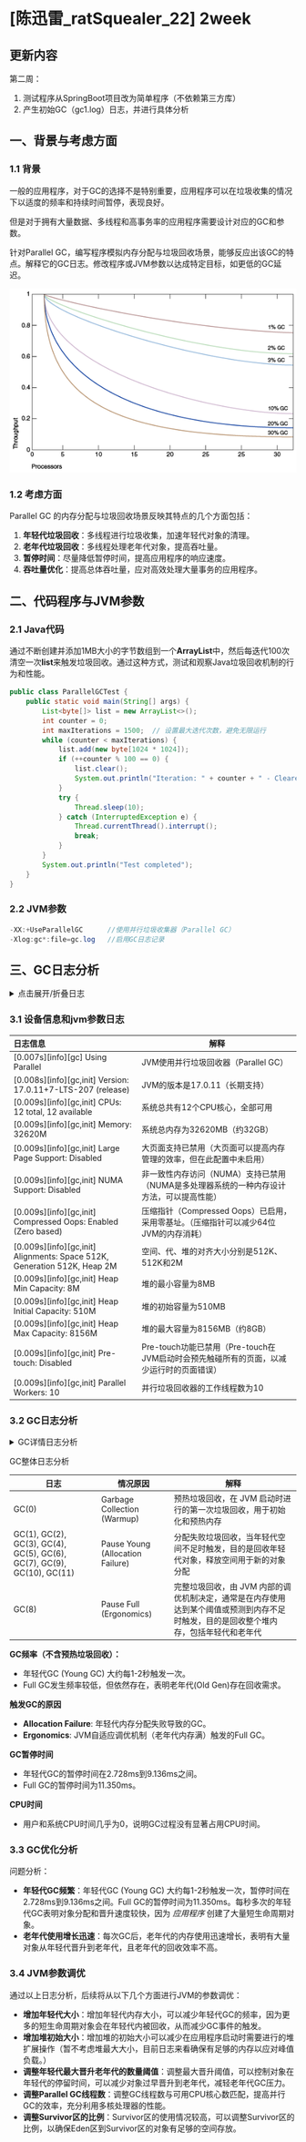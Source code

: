 # [陈迅雷_ratSquealer_22]	2week

## 更新内容

第二周：

1. 测试程序从SpringBoot项目改为简单程序（不依赖第三方库）
2. 产生初始GC（gc1.log）日志，并进行具体分析

## 一、背景与考虑方面

### 1.1 背景

一般的应用程序，对于GC的选择不是特别重要，应用程序可以在垃圾收集的情况下以适度的频率和持续时间暂停，表现良好。

但是对于拥有大量数据、多线程和高事务率的应用程序需要设计对应的GC和参数。

针对Parallel GC，编写程序模拟内存分配与垃圾回收场景，能够反应出该GC的特点。解释它的GC日志。修改程序或JVM参数以达成特定目标，如更低的GC延迟。

![图 1-1 的描述如下](./imgs/GC开销.png)

### 1.2 考虑方面

Parallel GC 的内存分配与垃圾回收场景反映其特点的几个方面包括：

1. **年轻代垃圾回收**：多线程进行垃圾收集，加速年轻代对象的清理。
2. **老年代垃圾回收**：多线程处理老年代对象，提高吞吐量。
3. **暂停时间**：尽量降低暂停时间，提高应用程序的响应速度。
4. **吞吐量优化**：提高总体吞吐量，应对高效处理大量事务的应用程序。

## 二、代码程序与JVM参数

### 2.1 Java代码

通过不断创建并添加1MB大小的字节数组到一个**ArrayList**中，然后每迭代100次清空一次**list**来触发垃圾回收。通过这种方式，测试和观察Java垃圾回收机制的行为和性能。

```java
public class ParallelGCTest {
    public static void main(String[] args) {
        List<byte[]> list = new ArrayList<>();
        int counter = 0;
        int maxIterations = 1500;  // 设置最大迭代次数，避免无限运行
        while (counter < maxIterations) {
            list.add(new byte[1024 * 1024]);
            if (++counter % 100 == 0) {
                list.clear();
                System.out.println("Iteration: " + counter + " - Cleared list to trigger GC");
            }
            try {
                Thread.sleep(10);
            } catch (InterruptedException e) {
                Thread.currentThread().interrupt();
                break;
            }
        }
        System.out.println("Test completed");
    }
}	
```

### 2.2 JVM参数

```java
-XX:+UseParallelGC		//使用并行垃圾收集器（Parallel GC）
-Xlog:gc*:file=gc.log	//启用GC日志记录
```

## 三、GC日志分析

<details>
    <summary>点击展开/折叠日志</summary>

```log
[0.007s][info][gc] Using Parallel
[0.008s][info][gc,init] Version: 17.0.11+7-LTS-207 (release)
[0.009s][info][gc,init] CPUs: 12 total, 12 available
[0.009s][info][gc,init] Memory: 32620M
[0.009s][info][gc,init] Large Page Support: Disabled
[0.009s][info][gc,init] NUMA Support: Disabled
[0.009s][info][gc,init] Compressed Oops: Enabled (Zero based)
[0.009s][info][gc,init] Alignments: Space 512K, Generation 512K, Heap 2M
[0.009s][info][gc,init] Heap Min Capacity: 8M
[0.009s][info][gc,init] Heap Initial Capacity: 510M
[0.009s][info][gc,init] Heap Max Capacity: 8156M
[0.009s][info][gc,init] Pre-touch: Disabled
[0.009s][info][gc,init] Parallel Workers: 10
[0.017s][info][gc,metaspace] CDS archive(s) mapped at: [0x000002281f000000-0x000002281fbd0000-0x000002281fbd0000), size 12386304, SharedBaseAddress: 0x000002281f000000, ArchiveRelocationMode: 1.
[0.017s][info][gc,metaspace] Compressed class space mapped at: 0x0000022820000000-0x0000022860000000, reserved size: 1073741824
[0.017s][info][gc,metaspace] Narrow klass base: 0x000002281f000000, Narrow klass shift: 0, Narrow klass range: 0x100000000
[1.881s][info][gc,start    ] GC(0) Pause Young (Allocation Failure)
[1.884s][info][gc,heap     ] GC(0) PSYoungGen: 130869K(152576K)->18312K(152576K) Eden: 130869K(131072K)->0K(131072K) From: 0K(21504K)->18312K(21504K)
[1.884s][info][gc,heap     ] GC(0) ParOldGen: 0K(348160K)->8K(348160K)
[1.884s][info][gc,metaspace] GC(0) Metaspace: 1040K(1216K)->1040K(1216K) NonClass: 953K(1024K)->953K(1024K) Class: 86K(192K)->86K(192K)
[1.884s][info][gc          ] GC(0) Pause Young (Allocation Failure) 127M->17M(489M) 2.728ms
[1.884s][info][gc,cpu      ] GC(0) User=0.00s Sys=0.00s Real=0.00s
[3.868s][info][gc,start    ] GC(1) Pause Young (Allocation Failure)
[3.873s][info][gc,heap     ] GC(1) PSYoungGen: 148804K(152576K)->21336K(152576K) Eden: 130492K(131072K)->0K(131072K) From: 18312K(21504K)->21336K(21504K)
[3.873s][info][gc,heap     ] GC(1) ParOldGen: 8K(348160K)->24592K(348160K)
[3.873s][info][gc,metaspace] GC(1) Metaspace: 1042K(1216K)->1042K(1216K) NonClass: 955K(1024K)->955K(1024K) Class: 86K(192K)->86K(192K)
[3.873s][info][gc          ] GC(1) Pause Young (Allocation Failure) 145M->44M(489M) 4.793ms
[3.873s][info][gc,cpu      ] GC(1) User=0.00s Sys=0.00s Real=0.01s
[5.848s][info][gc,start    ] GC(2) Pause Young (Allocation Failure)
[5.855s][info][gc,heap     ] GC(2) PSYoungGen: 151867K(152576K)->21352K(152576K) Eden: 130530K(131072K)->0K(131072K) From: 21336K(21504K)->21352K(21504K)
[5.855s][info][gc,heap     ] GC(2) ParOldGen: 24592K(348160K)->76825K(348160K)
[5.855s][info][gc,metaspace] GC(2) Metaspace: 1042K(1216K)->1042K(1216K) NonClass: 955K(1024K)->955K(1024K) Class: 86K(192K)->86K(192K)
[5.855s][info][gc          ] GC(2) Pause Young (Allocation Failure) 172M->95M(489M) 6.550ms
[5.855s][info][gc,cpu      ] GC(2) User=0.00s Sys=0.00s Real=0.01s
[7.852s][info][gc,start    ] GC(3) Pause Young (Allocation Failure)
[7.861s][info][gc,heap     ] GC(3) PSYoungGen: 151912K(152576K)->21256K(152576K) Eden: 130559K(131072K)->0K(131072K) From: 21352K(21504K)->21256K(21504K)
[7.861s][info][gc,heap     ] GC(3) ParOldGen: 76825K(348160K)->156698K(348160K)
[7.861s][info][gc,metaspace] GC(3) Metaspace: 1042K(1216K)->1042K(1216K) NonClass: 955K(1024K)->955K(1024K) Class: 86K(192K)->86K(192K)
[7.861s][info][gc          ] GC(3) Pause Young (Allocation Failure) 223M->173M(489M) 9.136ms
[7.861s][info][gc,cpu      ] GC(3) User=0.00s Sys=0.00s Real=0.01s
[9.851s][info][gc,start    ] GC(4) Pause Young (Allocation Failure)
[9.854s][info][gc,heap     ] GC(4) PSYoungGen: 151834K(152576K)->21320K(149504K) Eden: 130578K(131072K)->0K(128000K) From: 21256K(21504K)->21320K(21504K)
[9.854s][info][gc,heap     ] GC(4) ParOldGen: 156698K(348160K)->161818K(348160K)
[9.854s][info][gc,metaspace] GC(4) Metaspace: 1042K(1216K)->1042K(1216K) NonClass: 955K(1024K)->955K(1024K) Class: 86K(192K)->86K(192K)
[9.854s][info][gc          ] GC(4) Pause Young (Allocation Failure) 301M->178M(486M) 2.315ms
[9.854s][info][gc,cpu      ] GC(4) User=0.00s Sys=0.00s Real=0.00s
[11.785s][info][gc,start    ] GC(5) Pause Young (Allocation Failure)
[11.790s][info][gc,heap     ] GC(5) PSYoungGen: 148778K(149504K)->21288K(146432K) Eden: 127457K(128000K)->0K(124928K) From: 21320K(21504K)->21288K(21504K)
[11.790s][info][gc,heap     ] GC(5) ParOldGen: 161818K(348160K)->191514K(348160K)
[11.790s][info][gc,metaspace] GC(5) Metaspace: 1042K(1216K)->1042K(1216K) NonClass: 955K(1024K)->955K(1024K) Class: 86K(192K)->86K(192K)
[11.790s][info][gc          ] GC(5) Pause Young (Allocation Failure) 303M->207M(483M) 4.563ms
[11.790s][info][gc,cpu      ] GC(5) User=0.00s Sys=0.00s Real=0.00s
[13.672s][info][gc,start    ] GC(6) Pause Young (Allocation Failure)
[13.679s][info][gc,heap     ] GC(6) PSYoungGen: 145621K(146432K)->22528K(145408K) Eden: 124332K(124928K)->0K(122368K) From: 21288K(21504K)->22528K(23040K)
[13.679s][info][gc,heap     ] GC(6) ParOldGen: 191514K(348160K)->241385K(348160K)
[13.679s][info][gc,metaspace] GC(6) Metaspace: 1042K(1216K)->1042K(1216K) NonClass: 955K(1024K)->955K(1024K) Class: 86K(192K)->86K(192K)
[13.679s][info][gc          ] GC(6) Pause Young (Allocation Failure) 329M->257M(482M) 6.875ms
[13.679s][info][gc,cpu      ] GC(6) User=0.00s Sys=0.02s Real=0.01s
[15.550s][info][gc,start    ] GC(7) Pause Young (Allocation Failure)
[15.559s][info][gc,heap     ] GC(7) PSYoungGen: 144767K(145408K)->17408K(137728K) Eden: 122239K(122368K)->0K(119808K) From: 22528K(23040K)->17408K(17920K)
[15.559s][info][gc,heap     ] GC(7) ParOldGen: 241385K(348160K)->314090K(348160K)
[15.559s][info][gc,metaspace] GC(7) Metaspace: 1042K(1216K)->1042K(1216K) NonClass: 955K(1024K)->955K(1024K) Class: 86K(192K)->86K(192K)
[15.559s][info][gc          ] GC(7) Pause Young (Allocation Failure) 377M->323M(474M) 8.404ms
[15.559s][info][gc,cpu      ] GC(7) User=0.00s Sys=0.00s Real=0.01s
[15.559s][info][gc,start    ] GC(8) Pause Full (Ergonomics)
[15.559s][info][gc,phases,start] GC(8) Marking Phase
[15.560s][info][gc,phases      ] GC(8) Marking Phase 1.040ms
[15.560s][info][gc,phases,start] GC(8) Summary Phase
[15.560s][info][gc,phases      ] GC(8) Summary Phase 0.017ms
[15.560s][info][gc,phases,start] GC(8) Adjust Roots
[15.560s][info][gc,phases      ] GC(8) Adjust Roots 0.400ms
[15.560s][info][gc,phases,start] GC(8) Compaction Phase
[15.566s][info][gc,phases      ] GC(8) Compaction Phase 6.148ms
[15.566s][info][gc,phases,start] GC(8) Post Compact
[15.570s][info][gc,phases      ] GC(8) Post Compact 3.216ms
[15.570s][info][gc,heap        ] GC(8) PSYoungGen: 17408K(137728K)->0K(117760K) Eden: 0K(119808K)->0K(117248K) From: 17408K(17920K)->0K(512K)
[15.570s][info][gc,heap        ] GC(8) ParOldGen: 314090K(348160K)->91803K(318464K)
[15.570s][info][gc,metaspace   ] GC(8) Metaspace: 1042K(1216K)->1042K(1216K) NonClass: 955K(1024K)->955K(1024K) Class: 86K(192K)->86K(192K)
[15.570s][info][gc             ] GC(8) Pause Full (Ergonomics) 323M->89M(426M) 11.350ms
[15.570s][info][gc,cpu         ] GC(8) User=0.00s Sys=0.00s Real=0.01s
[17.351s][info][gc,start       ] GC(9) Pause Young (Allocation Failure)
[17.352s][info][gc,heap        ] GC(9) PSYoungGen: 117020K(117760K)->2048K(138240K) Eden: 117020K(117248K)->0K(114176K) From: 0K(512K)->2048K(24064K)
[17.352s][info][gc,heap        ] GC(9) ParOldGen: 91803K(318464K)->91803K(318464K)
[17.352s][info][gc,metaspace   ] GC(9) Metaspace: 1042K(1216K)->1042K(1216K) NonClass: 955K(1024K)->955K(1024K) Class: 86K(192K)->86K(192K)
[17.352s][info][gc             ] GC(9) Pause Young (Allocation Failure) 203M->91M(446M) 0.387ms
[17.352s][info][gc,cpu         ] GC(9) User=0.00s Sys=0.00s Real=0.00s
[19.090s][info][gc,start       ] GC(10) Pause Young (Allocation Failure)
[19.091s][info][gc,heap        ] GC(10) PSYoungGen: 115917K(138240K)->13312K(125440K) Eden: 113869K(114176K)->0K(111616K) From: 2048K(24064K)->13312K(13824K)
[19.091s][info][gc,heap        ] GC(10) ParOldGen: 91803K(318464K)->91803K(318464K)
[19.091s][info][gc,metaspace   ] GC(10) Metaspace: 1042K(1216K)->1042K(1216K) NonClass: 955K(1024K)->955K(1024K) Class: 86K(192K)->86K(192K)
[19.091s][info][gc             ] GC(10) Pause Young (Allocation Failure) 202M->102M(433M) 1.163ms
[19.091s][info][gc,cpu         ] GC(10) User=0.00s Sys=0.00s Real=0.00s
[20.775s][info][gc,start       ] GC(11) Pause Young (Allocation Failure)
[20.777s][info][gc,heap        ] GC(11) PSYoungGen: 124068K(125440K)->21504K(134656K) Eden: 110756K(111616K)->0K(109056K) From: 13312K(13824K)->21504K(25600K)
[20.777s][info][gc,heap        ] GC(11) ParOldGen: 91803K(318464K)->91803K(318464K)
[20.777s][info][gc,metaspace   ] GC(11) Metaspace: 1042K(1216K)->1042K(1216K) NonClass: 955K(1024K)->955K(1024K) Class: 86K(192K)->86K(192K)
[20.777s][info][gc             ] GC(11) Pause Young (Allocation Failure) 210M->110M(442M) 1.932ms
[20.777s][info][gc,cpu         ] GC(11) User=0.00s Sys=0.00s Real=0.00s
[22.433s][info][gc,start       ] GC(12) Pause Young (Allocation Failure)
[22.435s][info][gc,heap        ] GC(12) PSYoungGen: 130168K(134656K)->26624K(134656K) Eden: 108663K(109056K)->0K(107008K) From: 21504K(25600K)->26624K(27648K)
[22.435s][info][gc,heap        ] GC(12) ParOldGen: 91803K(318464K)->92827K(318464K)
[22.435s][info][gc,metaspace   ] GC(12) Metaspace: 1042K(1216K)->1042K(1216K) NonClass: 955K(1024K)->955K(1024K) Class: 86K(192K)->86K(192K)
[22.435s][info][gc             ] GC(12) Pause Young (Allocation Failure) 216M->116M(442M) 2.036ms
[22.435s][info][gc,cpu         ] GC(12) User=0.00s Sys=0.00s Real=0.00s
[23.573s][info][gc,heap,exit   ] Heap
[23.573s][info][gc,heap,exit   ]  PSYoungGen      total 134656K, used 103599K [0x0000000756180000, 0x0000000760400000, 0x0000000800000000)
[23.573s][info][gc,heap,exit   ]   eden space 107008K, 71% used [0x0000000756180000,0x000000075acabe30,0x000000075ca00000)
[23.573s][info][gc,heap,exit   ]   from space 27648K, 96% used [0x000000075cc00000,0x000000075e6001a0,0x000000075e700000)
[23.573s][info][gc,heap,exit   ]   to   space 29696K, 0% used [0x000000075e700000,0x000000075e700000,0x0000000760400000)
[23.573s][info][gc,heap,exit   ]  ParOldGen       total 318464K, used 92827K [0x0000000602400000, 0x0000000615b00000, 0x0000000756180000)
[23.573s][info][gc,heap,exit   ]   object space 318464K, 29% used [0x0000000602400000,0x0000000607ea6cc0,0x0000000615b00000)
[23.573s][info][gc,heap,exit   ]  Metaspace       used 1043K, committed 1216K, reserved 1114112K
[23.573s][info][gc,heap,exit   ]   class space    used 86K, committed 192K, reserved 1048576K

```

</details>

### 3.1 设备信息和jvm参数日志

| 日志信息                                                     | 解释                                                         |
| :----------------------------------------------------------- | ------------------------------------------------------------ |
| [0.007s][info][gc] Using Parallel                            | JVM使用并行垃圾回收器（Parallel GC）                         |
| [0.008s][info][gc,init] Version: 17.0.11+7-LTS-207 (release) | JVM的版本是17.0.11（长期支持）                               |
| [0.009s][info][gc,init] CPUs: 12 total, 12 available         | 系统总共有12个CPU核心，全部可用                              |
| [0.009s][info][gc,init] Memory: 32620M                       | 系统总内存为32620MB（约32GB）                                |
| [0.009s][info][gc,init] Large Page Support: Disabled         | 大页面支持已禁用（大页面可以提高内存管理的效率，但在此配置中未启用） |
| [0.009s][info][gc,init] NUMA Support: Disabled               | 非一致性内存访问（NUMA）支持已禁用（NUMA是多处理器系统的一种内存设计方法，可以提高性能） |
| [0.009s][info][gc,init] Compressed Oops: Enabled (Zero based) | 压缩指针（Compressed Oops）已启用，采用零基址。（压缩指针可以减少64位JVM的内存消耗） |
| [0.009s][info][gc,init] Alignments: Space 512K, Generation 512K, Heap 2M | 空间、代、堆的对齐大小分别是512K、512K和2M                   |
| [0.009s][info][gc,init] Heap Min Capacity: 8M                | 堆的最小容量为8MB                                            |
| [0.009s][info][gc,init] Heap Initial Capacity: 510M          | 堆的初始容量为510MB                                          |
| [0.009s][info][gc,init] Heap Max Capacity: 8156M             | 堆的最大容量为8156MB（约8GB）                                |
| [0.009s][info][gc,init] Pre-touch: Disabled                  | Pre-touch功能已禁用（Pre-touch在JVM启动时会预先触碰所有的页面，以减少运行时的页面错误） |
| [0.009s][info][gc,init] Parallel Workers: 10                 | 并行垃圾回收器的工作线程数为10                               |

### 3.2 GC日志分析

<details>
    <summary>GC详情日志分析</summary>

| GC次数、时间戳 | 日志分析                                                     |
| :------------- | :----------------------------------------------------------- |
| GC(0) 1.881秒  | 触发GC的原因：由于Eden区没有足够的空间来容纳新对象，导致分配失败。 <br />PSYoungGen：年轻代内存从130869K（总152576K）减少到18312K（总152576K）。Eden区内存从130869K（总131072K）减少到0K（总131072K），表明Eden区的对象要么被回收，要么被移动到Survivor区或老年代。From Survivor区的内存从0K（总21504K）增加到18312K（总21504K），表示一些对象从Eden区移到了From Survivor区。 <br />ParOldGen：老年代内存从0K（总348160K）增加到8K（总348160K），表示一些对象从年轻代晋升到了老年代。 <br />内存减少：总内存从127MB减少到17MB，显著减少了内存使用。<br /> GC暂停信息：整个GC事件花费了2.728毫秒，期间应用程序暂停运行。<br /> CPU时间：CPU的用户态和系统态时间均为0秒，对CPU资源的使用极少。 |
| GC(1) 3.868秒  | 触发GC的原因：由于Eden区没有足够的空间来容纳新对象，导致分配失败。 <br />PSYoungGen：年轻代内存从148804K（总152576K）减少到21336K（总152576K）。Eden区内存从130492K（总131072K）减少到0K（总131072K），表明Eden区的对象要么被回收，要么被移动到Survivor区或老年代。From Survivor区的内存从18312K（总21504K）增加到21336K（总21504K），表示一些对象从Eden区移到了From Survivor区。 <br />ParOldGen：老年代内存从8K（总348160K）增加到24592K（总348160K），表示更多的对象从年轻代晋升到了老年代。<br / >内存减少：总内存从145MB减少到44MB，显著减少了内存使用。 <br />GC暂停信息：整个GC事件花费了4.793毫秒，期间应用程序暂停运行。 <br />CPU时间：CPU的用户态和系统态时间均为0秒，对CPU资源的使用极少，实际时间为0.01秒。 |
| GC(2) 5.848秒  | 触发GC的原因：由于Eden区没有足够的空间来容纳新对象，导致分配失败。 <br />PSYoungGen：年轻代内存从151867K（总152576K）减少到21352K（总152576K）。Eden区内存从130530K（总131072K）减少到0K（总131072K），表明Eden区的对象要么被回收，要么被移动到Survivor区或老年代。From Survivor区的内存从21336K（总21504K）增加到21352K（总21504K），表示一些对象从Eden区移到了From Survivor区。 <br />ParOldGen：老年代内存从24592K（总348160K）增加到76825K（总348160K），表示更多的对象从年轻代晋升到了老年代。 <br />内存减少：总内存从172MB减少到95MB，显著减少了内存使用。 <br />GC暂停信息：整个GC事件花费了6.550毫秒，期间应用程序暂停运行。<br />CPU时间：CPU的用户态和系统态时间均为0秒，对CPU资源的使用极少，实际时间为0.01秒。 |
| GC(3) 7.852秒  | 触发GC的原因：由于Eden区没有足够的空间来容纳新对象，导致分配失败。 <br />PSYoungGen：年轻代内存从151912K（总152576K）减少到21256K（总152576K）。Eden区内存从130559K（总131072K）减少到0K（总131072K），表明Eden区的对象要么被回收，要么被移动到Survivor区或老年代。From Survivor区的内存从21352K（总21504K）减少到21256K（总21504K），表示一些对象从Eden区移到了From Survivor区。 <br />ParOldGen：老年代内存从76825K（总348160K）增加到156698K（总348160K），表示更多的对象从年轻代晋升到了老年代。 <br />内存减少：总内存从223MB减少到173MB，显著减少了内存使用。<br />GC暂停信息：整个GC事件花费了9.136毫秒，期间应用程序暂停运行。 <br />CPU时间：CPU的用户态和系统态时间均为0秒，对CPU资源的使用极少，实际时间为0.01秒。 |
| GC(4) 9.851秒  | 触发GC的原因：由于Eden区没有足够的空间来容纳新对象，导致分配失败。 <br />PSYoungGen：年轻代内存从151834K（总152576K）减少到21320K（总149504K）。Eden区内存从130578K（总131072K）减少到0K（总128000K），表明Eden区的对象要么被回收，要么被移动到Survivor区或老年代。From Survivor区的内存从21256K（总21504K）增加到21320K（总21504K），表示一些对象从Eden区移到了From Survivor区。 <br />ParOldGen：老年代内存从156698K（总348160K）增加到161818K（总348160K），表示更多的对象从年轻代晋升到了老年代。 <br />内存减少：总内存从301MB减少到178MB，显著减少了内存使用。 <br />GC暂停信息：整个GC事件花费了2.315毫秒，期间应用程序暂停运行。 <br />CPU时间：CPU的用户态和系统态时间均为0秒，对CPU资源的使用极少，实际时间为0.00秒。 |
| GC(5) 11.785秒 | 触发GC的原因：由于Eden区没有足够的空间来容纳新对象，导致分配失败。 <br />PSYoungGen：年轻代内存从148778K（总149504K）减少到21288K（总146432K）。Eden区内存从127457K（总128000K）减少到0K（总124928K），表明Eden区的对象要么被回收，要么被移动到Survivor区或老年代。From Survivor区的内存从21320K（总21504K）减少到21288K（总21504K），表示一些对象从Eden区移到了From Survivor区。 <br />ParOldGen：老年代内存从161818K（总348160K）增加到191514K（总348160K），表示更多的对象从年轻代晋升到了老年代。 <br />内存减少：总内存从303MB减少到207MB，显著减少了内存使用。 <br />GC暂停信息：整个GC事件花费了4.563毫秒，期间应用程序暂停运行。 <br />CPU时间：CPU的用户态和系统态时间均为0秒，对CPU资源的使用极少，实际时间为0.00秒。 |
| GC(6) 13.672秒 | 触发GC的原因：由于Eden区没有足够的空间来容纳新对象，导致分配失败。<br/>PSYoungGen：年轻代内存从145621K（总146432K）减少到22528K（总145408K）。Eden区内存从124332K（总124928K）减少到0K（总122368K），表明Eden区的对象要么被回收，要么被移动到Survivor区或老年代。From Survivor区的内存从21288K（总21504K）增加到22528K（总23040K），表示一些对象从Eden区移到了From Survivor区。<br/>ParOldGen：老年代内存从191514K（总348160K）增加到241385K（总348160K），表示更多的对象从年轻代晋升到了老年代。<br/>内存减少：总内存从329MB减少到257MB，显著减少了内存使用。<br/>GC暂停信息：整个GC事件花费了6.875毫秒，期间应用程序暂停运行。<br/>CPU时间：CPU的用户态时间为0秒，系统态时间为0.02秒，实际时间为0.01秒。 |
| GC(7) 15.550秒 | 触发GC的原因：由于Eden区没有足够的空间来容纳新对象，导致分配失败。<br/>PSYoungGen：年轻代内存从144767K（总145408K）减少到17408K（总137728K）。Eden区内存从122239K（总122368K）减少到0K（总119808K），表明Eden区的对象要么被回收，要么被移动到Survivor区或老年代。From Survivor区的内存从22528K（总23040K）减少到17408K（总17920K），表示一些对象从Eden区移到了From Survivor区。<br/>ParOldGen：老年代内存从241385K（总348160K）增加到314090K（总348160K），表示更多的对象从年轻代晋升到了老年代。<br/>Metaspace：Metaspace内存保持不变，非类元数据和类元数据也没有变化。<br/>内存减少：总内存从377MB减少到323MB，显著减少了内存使用。<br/>GC暂停信息：整个GC事件花费了8.404毫秒，期间应用程序暂停运行。<br/>CPU时间：在此次垃圾回收过程中，CPU的用户态时间为0秒，系统态时间为0秒，实际时间为0.01秒。 |
| GC(8)11.350秒  | 触发GC的原因：进行Full GC，导致内存回收。<br/>PSYoungGen：年轻代内存从17408K（总137728K）减少到0K（总117760K），Eden区保持为0K，From区内存从17408K减少到0K。<br/>ParOldGen：老年代内存从314090K（总348160K）减少到91803K（总318464K），有效释放了老年代内存。<br/>Metaspace：Metaspace内存从1042K（总1216K）保持不变，类和非类元数据均未变化。<br/>内存减少：总内存从323MB减少到89MB（总426MB），显著减少了内存使用。<br/>GC暂停信息：整个GC事件花费了11.350毫秒，期间应用程序暂停运行。<br/>CPU时间：在此次垃圾回收过程中，用户态和系统态CPU时间均为0秒，实际时间为0.01秒。 |
| GC(9)0.387秒   | 触发GC的原因：由于内存分配失败，触发了年轻代垃圾回收（Young GC）。<br/>PSYoungGen：年轻代内存从117020K（总117760K）减少到2048K（总138240K），Eden区内存从117020K减少到0K，From区内存从0K增加到2048K。<br/>ParOldGen：老年代内存保持不变，从91803K（总318464K）保持为91803K。<br/>Metaspace：Metaspace内存从1042K（总1216K）保持不变，类和非类元数据均未变化。<br/>内存减少：总内存从203MB减少到91MB（总446MB），显著减少了内存使用。<br/>GC暂停信息：整个GC事件花费了0.387毫秒，期间应用程序暂停运行。<br/>CPU时间：在此次垃圾回收过程中，用户态和系统态CPU时间均为0秒，实际时间为0.00秒。 |
| GC(10)1.163秒  | 触发GC的原因：由于内存分配失败，触发了年轻代垃圾回收（Young GC）。<br/>PSYoungGen：年轻代内存从115917K（总138240K）减少到13312K（总125440K），Eden区内存从113869K减少到0K，From区内存从2048K增加到13312K。<br/>ParOldGen：老年代内存保持不变，从91803K（总318464K）保持为91803K，表示没有对象晋升。<br/>Metaspace：Metaspace内存保持不变，从1042K（总1216K）保持为1042K，类和非类元数据均未变化。<br/>内存减少：总内存从202MB减少到102MB（总433MB），显著减少了内存使用。<br/>GC暂停信息：整个GC事件花费了1.163毫秒，期间应用程序暂停运行。<br/>CPU时间：在此次垃圾回收过程中，用户态和系统态CPU时间均为0秒，实际时间为0.00秒。 |
| GC(11)1.932秒  | 触发GC的原因：由于内存分配失败，触发了年轻代垃圾回收（Young GC）。<br/>PSYoungGen：年轻代内存从124068K（总125440K）减少到21504K（总134656K），Eden区内存从110756K减少到0K，From区内存从13312K增加到21504K。<br/>ParOldGen：老年代内存保持不变，从91803K（总318464K）保持为91803K，表示没有对象晋升。<br/>Metaspace：Metaspace内存保持不变，从1042K（总1216K）保持为1042K，类和非类元数据均未变化。<br/>内存减少：总内存从210MB减少到110MB（总442MB），显著减少了内存使用。<br/>GC暂停信息：整个GC事件花费了1.932毫秒，期间应用程序暂停运行。<br/>CPU时间：在此次垃圾回收过程中，用户态和系统态CPU时间均为0秒，实际时间为0.00秒。 |
| GC(12)2.036秒  | 触发GC的原因：由于内存分配失败，触发了年轻代垃圾回收（Young GC）。<br/>PSYoungGen：年轻代内存从130168K（总134656K）减少到26624K（总134656K），Eden区内存从108663K减少到0K，From区内存从21504K增加到26624K。<br/>ParOldGen：老年代内存从91803K（总318464K）增加到92827K（总318464K），表示部分对象从年轻代晋升到老年代。<br/>Metaspace：Metaspace内存保持不变，从1042K（总1216K）保持为1042K，类和非类元数据均未变化。<br/>内存减少：总内存从216MB减少到116MB（总442MB），显著减少了内存使用。<br/>GC暂停信息：整个GC事件花费了2.036毫秒，期间应用程序暂停运行。<br/>CPU时间：在此次垃圾回收过程中，用户态和系统态CPU时间均为0秒，实际时间为0.00秒。 |

</details>

GC整体日志分析

| 日志                                                         | 情况原因                         | 解释                                                         |
| ------------------------------------------------------------ | -------------------------------- | ------------------------------------------------------------ |
| GC(0)                                                        | Garbage Collection (Warmup)      | 预热垃圾回收，在 JVM 启动时进行的第一次垃圾回收，用于初始化和预热内存 |
| GC(1), GC(2), GC(3), GC(4), GC(5), GC(6), GC(7), GC(9), GC(10), GC(11) | Pause Young (Allocation Failure) | 分配失败垃圾回收，当年轻代空间不足时触发，目的是回收年轻代对象，释放空间用于新的对象分配 |
| GC(8)                                                        | Pause Full (Ergonomics)          | 完整垃圾回收，由 JVM 内部的调优机制决定，通常是在内存使用达到某个阈值或预测到内存不足时触发，目的是回收整个堆内存，包括年轻代和老年代 |

**GC频率（不含预热垃圾回收）：**

- 年轻代GC (Young GC) 大约每1-2秒触发一次。
- Full GC发生频率较低，但依然存在，表明老年代(Old Gen)存在回收需求。

**触发GC的原因**

- **Allocation Failure**: 年轻代内存分配失败导致的GC。
- **Ergonomics**: JVM自适应调优机制（老年代内存满）触发的Full GC。

**GC暂停时间**

- 年轻代GC的暂停时间在2.728ms到9.136ms之间。
- Full GC的暂停时间为11.350ms。

**CPU时间**

- 用户和系统CPU时间几乎为0，说明GC过程没有显著占用CPU时间。

### 3.3 GC优化分析

问题分析：

- **年轻代GC频繁**：年轻代GC (Young GC) 大约每1-2秒触发一次，暂停时间在2.728ms到9.136ms之间。Full GC的暂停时间为11.350ms。每秒多次的年轻代GC表明对象分配和晋升速度较快，因为 *应用程序* 创建了大量短生命周期对象。
- **老年代使用增长迅速**：每次GC后，老年代的内存使用迅速增长，表明有大量对象从年轻代晋升到老年代，且老年代的回收效率不高。

### 3.4 JVM参数调优

通过以上日志分析，后续将从以下几个方面进行JVM的参数调优：

- **增加年轻代大小**：增加年轻代内存大小，可以减少年轻代GC的频率，因为更多的短生命周期对象会在年轻代内被回收，从而减少GC事件的触发。
- **增加堆初始大小**：增加堆的初始大小可以减少在应用程序启动时需要进行的堆扩展操作（暂不考虑堆最大大小，目前日志来看确保有足够的内存以应对峰值负载。）
- **调整年轻代最大晋升老年代的数量阈值**：调整最大晋升阈值，可以控制对象在年轻代的停留时间，可以减少对象过早晋升到老年代，减轻老年代GC压力。
- **调整Parallel GC线程数**：调整GC线程数与可用CPU核心数匹配，提高并行GC的效率，充分利用多核处理器的性能。
- **调整Survivor区的比例**：Survivor区的使用情况较高，可以调整Survivor区的比例，以确保Eden区到Survivor区的对象有足够的空间存放。
